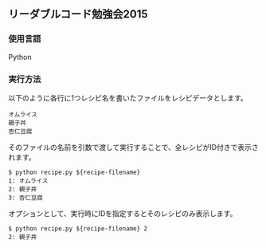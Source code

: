 ## リーダブルコード勉強会2015

### 使用言語

Python

### 実行方法

以下のように各行に1つレシピ名を書いたファイルをレシピデータとします。

```
オムライス
親子丼
杏仁豆腐
```

そのファイルの名前を引数で渡して実行することで、全レシピがID付きで表示されます。

```
$ python recipe.py ${recipe-filename}
1: オムライス
2: 親子丼
3: 杏仁豆腐
```

オプションとして、実行時にIDを指定するとそのレシピのみ表示します。

```
$ python recipe.py ${recipe-filename} 2
2: 親子丼
```
